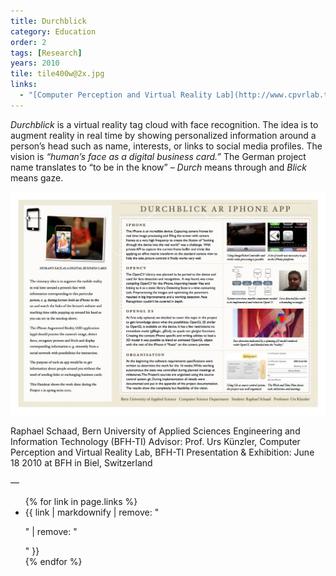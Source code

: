 ```yaml
---
title: Durchblick
category: Education
order: 2
tags: [Research]
years: 2010
tile: tile400w@2x.jpg
links:
  - "[Computer Perception and Virtual Reality Lab](http://www.cpvrlab.ti.bfh.ch/)"
---
```

*Durchblick* is a virtual reality tag cloud with face recognition. The idea is to augment reality in real time by showing personalized information around a person’s head such as name, interests, or links to social media profiles. The vision is *“human’s face as a digital business card.”* The German project name translates to “to be in the know” – *Durch* means through and *Blick* means gaze.

![Durchblick Poster](images/durchblick/durchblick-poster.jpg)

Raphael Schaad, Bern University of Applied Sciences Engineering and Information Technology (BFH-TI)
Advisor: Prof. Urs Künzler, Computer Perception and Virtual Reality Lab, BFH-TI
Presentation & Exhibition: June 18 2010 at BFH in Biel, Switzerland

—
<ul>
{% for link in page.links %}
  <li>{{ link | markdownify | remove: "<p>" | remove: "</p>" }}</li>
{% endfor %}
</ul>
